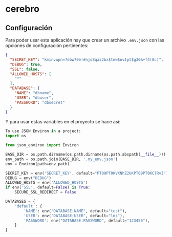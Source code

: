 # cerebro

## Configuración

Para poder usar esta aplicación hay que crear un archivo `.env.json` con las opciones de configuración pertinentes:

```json
{
  "SECRET_KEY": "kminvupn=7dbw70e!#njo8qas2bx$tmw$nv1pt$g30&+f4(8c)",
  "DEBUG": true,
  "SSL": false,
  "ALLOWED_HOSTS": [
    "*"
  ],
  "DATABASE": {
    "NAME": "dbname",
    "USER": "dbuser",
    "PASSWORD": "dbsecret"
  }
}
```

Y para usar estas variables en el proyecto se hace así:

```python
To use JSON Environ in a project:
import os

from json_environ import Environ

BASE_DIR = os.path.dirname(os.path.dirname(os.path.abspath(__file__)))
env_path = os.path.join(BASE_DIR, '.my_env.json')
env = Environ(path=env_path)

SECRET_KEY = env('SECRET_KEY', default="PT09PT0KVXNhZ2UKPT09PT0KClRvI")
DEBUG = env("DEBUG")
ALLOWED_HOSTS = env('ALLOWED_HOSTS')
if env('SSL', default=False) is True:
    SECURE_SSL_REDIRECT = False

DATABASES = {
    'default': {
        'NAME': env("DATABASE:NAME", default="test"),
        'USER': env("DATABASE:USER", default="lms"),
        'PASSWORD': env("DATABASE:PASSWORD", default="123456"),
    }
}
```

